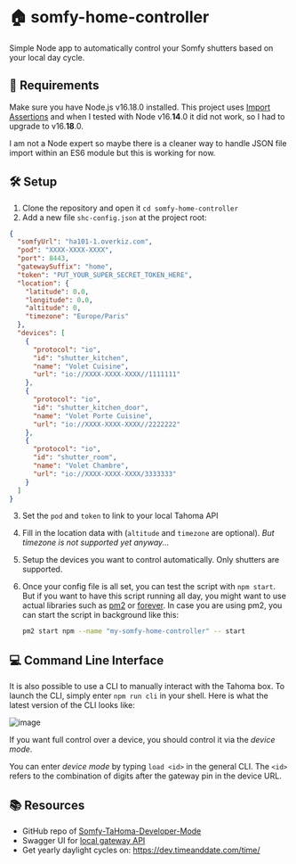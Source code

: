 # 🏠 somfy-home-controller

Simple Node app to automatically control your Somfy shutters based on your local day cycle.

## 🧰 Requirements

Make sure you have Node.js v16.18.0 installed. This project uses [Import Assertions](https://nodejs.org/api/esm.html#json-modules) and when I tested with Node v16.**14**.0 it did not work, so I had to upgrade to v16.**18**.0.

I am not a Node expert so maybe there is a cleaner way to handle JSON file import within an ES6 module but this is working for now.

## 🛠️ Setup

1. Clone the repository and open it `cd somfy-home-controller`
2. Add a new file `shc-config.json` at the project root:
```json
{
  "somfyUrl": "ha101-1.overkiz.com",
  "pod": "XXXX-XXXX-XXXX",
  "port": 8443,
  "gatewaySuffix": "home",
  "token": "PUT_YOUR_SUPER_SECRET_TOKEN_HERE",
  "location": {
    "latitude": 0.0,
    "longitude": 0.0,
    "altitude": 0,
    "timezone": "Europe/Paris"
  },
  "devices": [
    {
      "protocol": "io",
      "id": "shutter_kitchen",
      "name": "Volet Cuisine",
      "url": "io://XXXX-XXXX-XXXX//1111111"
    },
    {
      "protocol": "io",
      "id": "shutter_kitchen_door",
      "name": "Volet Porte Cuisine",
      "url": "io://XXXX-XXXX-XXXX//2222222"
    },
    {
      "protocol": "io",
      "id": "shutter_room",
      "name": "Volet Chambre",
      "url": "io://XXXX-XXXX-XXXX/3333333"
    }
  ]
}
```
3. Set the `pod` and `token` to link to your local Tahoma API
4. Fill in the location data with (`altitude` and `timezone` are optional). *But timezone is not supported yet anyway...*
5. Setup the devices you want to control automatically. Only shutters are supported.
6. Once your config file is all set, you can test the script with `npm start`. But if you want to have this script running all day, you might want to use actual libraries such as [pm2](https://www.npmjs.com/package/pm2) or [forever](https://www.npmjs.com/package/forever). In case you are using pm2, you can start the script in background like this:

    ```bash
    pm2 start npm --name "my-somfy-home-controller" -- start 
    ```

## 💻 Command Line Interface

It is also possible to use a CLI to manually interact with the Tahoma box.
To launch the CLI, simply enter `npm run cli` in your shell.
Here is what the latest version of the CLI looks like:

![image](https://github.com/Coko7/somfy-home-controller/assets/91132775/65a85861-11b3-4ad0-a0f4-bc5100266aa7)

If you want full control over a device, you should control it via the _device mode_.

You can enter _device mode_ by typing `load <id>` in the general CLI.
The `<id>` refers to the combination of digits after the gateway pin in the device URL.

## 📚 Resources

- GitHub repo of [Somfy-TaHoma-Developer-Mode](https://github.com/Somfy-Developer/Somfy-TaHoma-Developer-Mode)
- Swagger UI for [local gateway API](https://somfy-developer.github.io/Somfy-TaHoma-Developer-Mode/)
- Get yearly daylight cycles on: https://dev.timeanddate.com/time/
